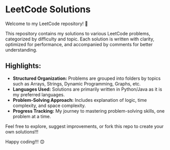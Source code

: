 # LeetCode Solutions  

Welcome to my LeetCode repository! 🚀  

This repository contains my solutions to various LeetCode problems, categorized by difficulty and topic. Each solution is written with clarity, optimized for performance, and accompanied by comments for better understanding.  

## Highlights:  
- **Structured Organization:** Problems are grouped into folders by topics such as Arrays, Strings, Dynamic Programming, Graphs, etc.
- **Languages Used:** Solutions are primarily written in Python/Java as it is my preferred languages.
- **Problem-Solving Approach:** Includes explanation of logic, time complexity, and space complexity.
- **Progress Tracking:** My journey to mastering problem-solving skills, one problem at a time.

Feel free to explore, suggest improvements, or fork this repo to create your own solutions!!!

Happy coding!!! 😊
